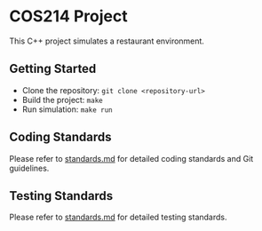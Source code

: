 # COS214 Project

This C++ project simulates a restaurant environment.

## Getting Started
- Clone the repository: `git clone <repository-url>`
- Build the project: `make`
- Run simulation: `make run`

## Coding Standards
Please refer to [standards.md](standards.md) for detailed coding standards and Git guidelines.

## Testing Standards
Please refer to [standards.md](testing.md) for detailed testing standards.